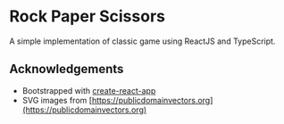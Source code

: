 # Rock Paper Scissors
A simple implementation of classic game using ReactJS and TypeScript.

## Acknowledgements 
* Bootstrapped with [create-react-app](https://github.com/facebook/create-react-app)
* SVG images from [https://publicdomainvectors.org](https://publicdomainvectors.org)